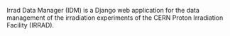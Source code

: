 Irrad Data Manager (IDM) is a Django web application for the data management of the irradiation experiments of the CERN Proton Irradiation Facility (IRRAD).
